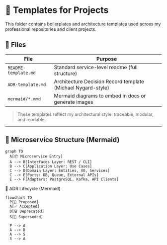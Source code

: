 # 🧰 Templates for Projects

This folder contains boilerplates and architecture templates used across my professional repositories and client projects.

## 📄 Files

| File                | Purpose                                                |
|---------------------|--------------------------------------------------------|
| `README-template.md` | Standard service-level readme (full structure)         |
| `ADR-template.md`    | Architecture Decision Record template (Michael Nygard-style) |
| `mermaid/*.mmd`      | Mermaid diagrams to embed in docs or generate images  |

> These templates reflect my architectural style: traceable, modular, and readable.

---

## 🧩 Microservice Structure (Mermaid)

```mermaid
graph TD
  A[📦 Microservice Entry]
  A --> B[Interfaces Layer: REST / CLI]
  B --> C[Application Layer: Use Cases]
  C --> D[Domain Layer: Entities, VO, Services]
  C --> E[Ports: DB, Queue, External APIs]
  E --> F[Adapters: PostgreSQL, Kafka, API Clients]
```

🧠 ADR Lifecycle (Mermaid)
```mermaid
flowchart TD
  P[💬 Proposed]
  A[✅ Accepted]
  D[🗑 Deprecated]
  S[🔁 Superseded]

  P --> A
  A --> D
  A --> S
  S --> A
```
